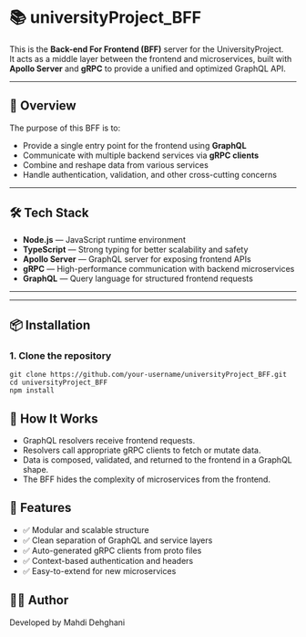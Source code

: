 # 📚 universityProject_BFF

This is the **Back-end For Frontend (BFF)** server for the UniversityProject.  
It acts as a middle layer between the frontend and microservices, built with **Apollo Server** and **gRPC** to provide a unified and optimized GraphQL API.

---

## 🚀 Overview

The purpose of this BFF is to:

- Provide a single entry point for the frontend using **GraphQL**
- Communicate with multiple backend services via **gRPC clients**
- Combine and reshape data from various services
- Handle authentication, validation, and other cross-cutting concerns

---

## 🛠️ Tech Stack

- **Node.js** — JavaScript runtime environment  
- **TypeScript** — Strong typing for better scalability and safety  
- **Apollo Server** — GraphQL server for exposing frontend APIs  
- **gRPC** — High-performance communication with backend microservices  
- **GraphQL** — Query language for structured frontend requests

---

---

## 📦 Installation

### 1. Clone the repository

```
git clone https://github.com/your-username/universityProject_BFF.git
cd universityProject_BFF
npm install
```
## 🔧 How It Works
- GraphQL resolvers receive frontend requests.
- Resolvers call appropriate gRPC clients to fetch or mutate data.
- Data is composed, validated, and returned to the frontend in a GraphQL shape.
- The BFF hides the complexity of microservices from the frontend.


## 📌 Features
- ✅ Modular and scalable structure
- ✅ Clean separation of GraphQL and service layers
- ✅ Auto-generated gRPC clients from proto files
- ✅ Context-based authentication and headers
- ✅ Easy-to-extend for new microservices

## 👨‍💻 Author
Developed by Mahdi Dehghani
